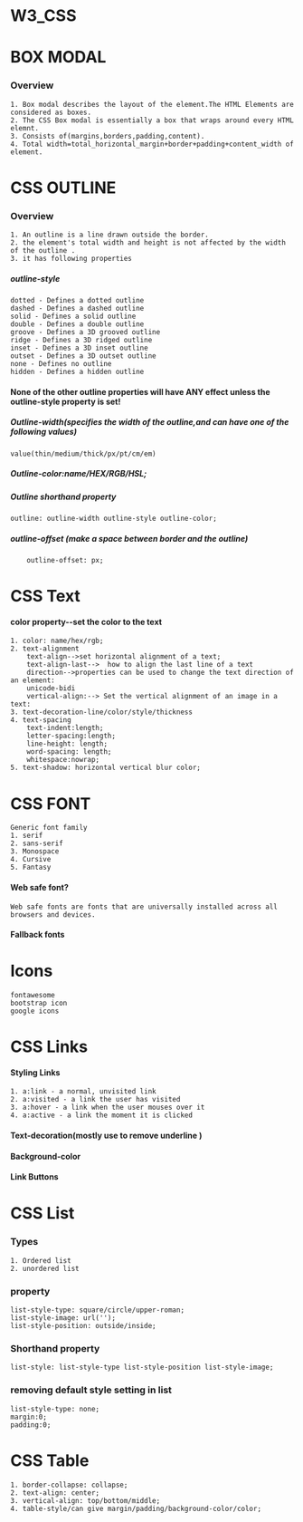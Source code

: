 # W3_CSS


# BOX MODAL
### Overview
    1. Box modal describes the layout of the element.The HTML Elements are considered as boxes.
    2. The CSS Box modal is essentially a box that wraps around every HTML elemnt.
    3. Consists of(margins,borders,padding,content).
    4. Total width=total_horizontal_margin+border+padding+content_width of element.

# CSS OUTLINE
### Overview
    1. An outline is a line drawn outside the border.
    2. the element's total width and height is not affected by the width of the outline .
    3. it has following properties
##### outline-style
    dotted - Defines a dotted outline
    dashed - Defines a dashed outline
    solid - Defines a solid outline
    double - Defines a double outline
    groove - Defines a 3D grooved outline
    ridge - Defines a 3D ridged outline
    inset - Defines a 3D inset outline
    outset - Defines a 3D outset outline
    none - Defines no outline
    hidden - Defines a hidden outline

#### None of the other outline properties will have ANY effect unless the outline-style property is set!

##### Outline-width(specifies the width of the outline,and can have one of the following values)
    value(thin/medium/thick/px/pt/cm/em)

##### Outline-color:name/HEX/RGB/HSL;
##### Outline shorthand property
    outline: outline-width outline-style outline-color;
##### outline-offset (make a space between border and the outline)
        outline-offset: px;

# CSS Text
#### color property--set the color to the text
    1. color: name/hex/rgb;
    2. text-alignment
        text-align-->set horizontal alignment of a text;
        text-align-last-->  how to align the last line of a text
        direction-->properties can be used to change the text direction of an element:
        unicode-bidi
        vertical-align:--> Set the vertical alignment of an image in a text: 
    3. text-decoration-line/color/style/thickness
    4. text-spacing
        text-indent:length;
        letter-spacing:length;
        line-height: length;
        word-spacing: length;
        whitespace:nowrap;
    5. text-shadow: horizontal vertical blur color;

# CSS FONT
    Generic font family
    1. serif
    2. sans-serif
    3. Monospace
    4. Cursive
    5. Fantasy
#### Web safe font?
    Web safe fonts are fonts that are universally installed across all browsers and devices.
#### Fallback fonts

# Icons
    fontawesome
    bootstrap icon
    google icons

# CSS Links
#### Styling Links
    1. a:link - a normal, unvisited link
    2. a:visited - a link the user has visited
    3. a:hover - a link when the user mouses over it
    4. a:active - a link the moment it is clicked
   
#### Text-decoration(mostly use to remove underline )
#### Background-color
#### Link Buttons

# CSS List
###  Types
    1. Ordered list 
    2. unordered list
### property
    list-style-type: square/circle/upper-roman;
    list-style-image: url('');
    list-style-position: outside/inside;
### Shorthand property
    list-style: list-style-type list-style-position list-style-image;
### removing default style setting in list
    list-style-type: none;
    margin:0;
    padding:0;

# CSS Table
    1. border-collapse: collapse;
    2. text-align: center;
    3. vertical-align: top/bottom/middle;
    4. table-style/can give margin/padding/background-color/color;












 